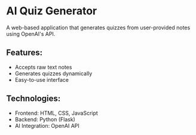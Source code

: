 # AI Quiz Generator

A web-based application that generates quizzes from user-provided notes using OpenAI's API.

## Features:
- Accepts raw text notes
- Generates quizzes dynamically
- Easy-to-use interface

## Technologies:
- Frontend: HTML, CSS, JavaScript
- Backend: Python (Flask)
- AI Integration: OpenAI API
